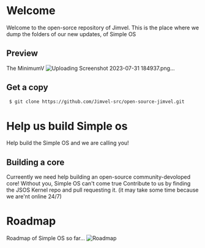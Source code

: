 # Welcome
Welcome to the open-sorce repository of Jimvel.
This is the place where we dump the folders of our new updates,
of Simple OS

## Preview 
The MinimumV 
![Uploading Screenshot 2023-07-31 184937.png…]()

## Get a copy

```bash
 $ git clone https://github.com/Jimvel-src/open-source-jimvel.git
```

# Help us build Simple os
Help build the Simple OS and we are calling you!


## Building a core
Curreently we need help building an open-source community-devoloped core!
Without you, Simple OS can't come true 
  Contribute to us by finding the JSOS Kernel repo and pull requesting it.
(it may take some time because we are'nt online 24/7)

# Roadmap
Roadmap of Simple OS so far...
![Roadmap](https://github.com/Jimvel-src/open-source-jimvel/assets/136869686/52b96db9-187a-4ac0-bb6f-06519f61a2ef)

